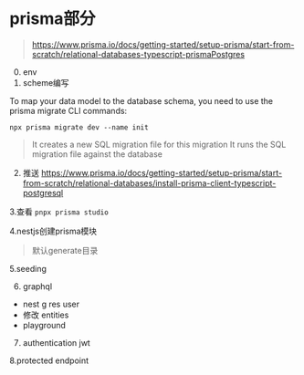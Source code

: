 # prisma部分

> https://www.prisma.io/docs/getting-started/setup-prisma/start-from-scratch/relational-databases-typescript-prismaPostgres

0. env
1. scheme编写

To map your data model to the database schema, you need to use the prisma migrate CLI commands:

`npx prisma migrate dev --name init`

> It creates a new SQL migration file for this migration
> It runs the SQL migration file against the database

2. 推送
   https://www.prisma.io/docs/getting-started/setup-prisma/start-from-scratch/relational-databases/install-prisma-client-typescript-postgresql

3.查看
`pnpx prisma studio`

4.nestjs创建prisma模块

> 默认generate目录

5.seeding


6. graphql

- nest g res user 
- 修改 entities
- playground


7. authentication
jwt

8.protected endpoint